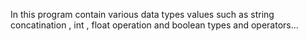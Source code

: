 In this program contain various data types values such as string concatination , int , float operation and boolean types and operators...